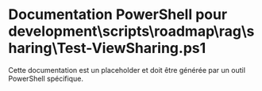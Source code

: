 # Documentation PowerShell pour development\scripts\roadmap\rag\sharing\Test-ViewSharing.ps1

Cette documentation est un placeholder et doit être générée par un outil PowerShell spécifique.
